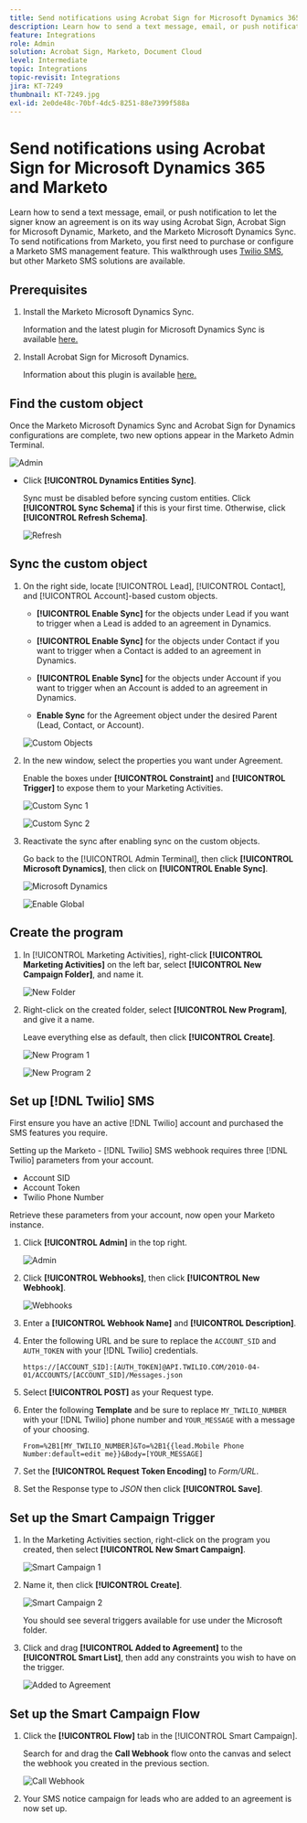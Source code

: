 ```yaml
---
title: Send notifications using Acrobat Sign for Microsoft Dynamics 365 and Marketo
description: Learn how to send a text message, email, or push notification to let the signer know an agreement is on its way
feature: Integrations
role: Admin
solution: Acrobat Sign, Marketo, Document Cloud
level: Intermediate
topic: Integrations
topic-revisit: Integrations
jira: KT-7249
thumbnail: KT-7249.jpg
exl-id: 2e0de48c-70bf-4dc5-8251-88e7399f588a
---
```

# Send notifications using Acrobat Sign for Microsoft Dynamics 365 and Marketo

Learn how to send a text message, email, or push notification to let the signer know an agreement is on its way using Acrobat Sign, Acrobat Sign for Microsoft Dynamic, Marketo, and the Marketo Microsoft Dynamics Sync. To send notifications from Marketo, you first need to purchase or configure a Marketo SMS management feature. This walkthrough uses [Twilio SMS](https://launchpoint.marketo.com/twilio/twilio-sms-for-marketo/), but other Marketo SMS solutions are available.

## Prerequisites

1. Install the Marketo Microsoft Dynamics Sync.

   Information and the latest plugin for Microsoft Dynamics Sync is available [here.](https://experienceleague.adobe.com/docs/marketo/using/product-docs/crm-sync/microsoft-dynamics/marketo-plugin-releases-for-microsoft-dynamics.html)

1. Install Acrobat Sign for Microsoft Dynamics.

    Information about this plugin is available [here.](https://helpx.adobe.com/ca/sign/using/microsoft-dynamics-integration-installation-guide.html)

## Find the custom object

Once the Marketo Microsoft Dynamics Sync and Acrobat Sign for Dynamics configurations are complete, two new options appear in the Marketo Admin Terminal.

![Admin](assets/adminTerminal.png)

* Click **[!UICONTROL Dynamics Entities Sync]**. 

   Sync must be disabled before syncing custom entities. Click **[!UICONTROL Sync Schema]** if this is your first time. Otherwise, click **[!UICONTROL Refresh Schema]**.

   ![Refresh](assets/refreshSchema.png)

## Sync the custom object

1. On the right side, locate [!UICONTROL Lead], [!UICONTROL Contact], and [!UICONTROL Account]-based custom objects. 

    * **[!UICONTROL Enable Sync]** for the objects under Lead if you want to trigger when a Lead is added to an agreement in Dynamics. 

    * **[!UICONTROL Enable Sync]** for the objects under Contact if you want to trigger when a Contact is added to an agreement in Dynamics.

    * **[!UICONTROL Enable Sync]** for the objects under Account if you want to trigger when an Account is added to an agreement in Dynamics.

    * **Enable Sync** for the Agreement object under the desired Parent (Lead, Contact, or Account).

    ![Custom Objects](assets/enableSyncDynamics.png)

1. In the new window, select the properties you want under Agreement. 

    Enable the boxes under **[!UICONTROL Constraint]** and **[!UICONTROL Trigger]** to expose them to your Marketing Activities.

    ![Custom Sync 1](assets/entitySync1.png)

    ![Custom Sync 2](assets/entitySync2.png)

1. Reactivate the sync after enabling sync on the custom objects. 

    Go back to the [!UICONTROL Admin Terminal], then click **[!UICONTROL Microsoft Dynamics]**, then click on **[!UICONTROL Enable Sync]**.

    ![Microsoft Dynamics](assets/microsoftDynamics.png)

    ![Enable Global](assets/enableGlobalDynamics.png)

## Create the program

1. In [!UICONTROL Marketing Activities], right-click **[!UICONTROL Marketing Activities]** on the left bar, select **[!UICONTROL New Campaign Folder]**, and name it.

    ![New Folder](assets/newFolder.png)

1. Right-click on the created folder, select **[!UICONTROL New Program]**, and give it a name. 

    Leave everything else as default, then click **[!UICONTROL Create]**.

    ![New Program 1](assets/newProgram1.png)

    ![New Program 2](assets/newProgram2.png)

## Set up [!DNL Twilio] SMS

First ensure you have an active [!DNL Twilio] account and purchased the SMS features you require. 

Setting up the Marketo - [!DNL Twilio] SMS webhook requires three [!DNL Twilio] parameters from your account.

* Account SID
* Account Token
* Twilio Phone Number

Retrieve these parameters from your account, now open your Marketo instance.

1. Click **[!UICONTROL Admin]** in the top right.

    ![Admin](assets/adminTab.png)

1. Click **[!UICONTROL Webhooks]**, then click **[!UICONTROL New Webhook]**.

    ![Webhooks](assets/webhooks.png)

1. Enter a **[!UICONTROL Webhook Name]** and **[!UICONTROL Description]**.

1. Enter the following URL and be sure to replace the `ACCOUNT_SID` and `AUTH_TOKEN` with your [!DNL Twilio] credentials.
 
    ```
    https://[ACCOUNT_SID]:[AUTH_TOKEN]@API.TWILIO.COM/2010-04-01/ACCOUNTS/[ACCOUNT_SID]/Messages.json
    ```

1. Select **[!UICONTROL POST]** as your Request type.

1. Enter the following **Template** and be sure to replace `MY_TWILIO_NUMBER` with your [!DNL Twilio] phone number and `YOUR_MESSAGE` with a message of your choosing.

    ```
    From=%2B1[MY_TWILIO_NUMBER]&To=%2B1{{lead.Mobile Phone Number:default=edit me}}&Body=[YOUR_MESSAGE]
    ```

1. Set the **[!UICONTROL Request Token Encoding]** to *Form/URL*.

1. Set the Response type to *JSON* then click **[!UICONTROL Save]**.

## Set up the Smart Campaign Trigger

1. In the Marketing Activities section, right-click on the program you created, then select **[!UICONTROL New Smart Campaign]**.

    ![Smart Campaign 1](assets/smartCampaign1.png)

1. Name it, then click **[!UICONTROL Create]**.

    ![Smart Campaign 2](assets/smartCampaign3.png)

    You should see several triggers available for use under the Microsoft folder. 

1. Click and drag **[!UICONTROL Added to Agreement]** to the **[!UICONTROL Smart List]**, then add any constraints you wish to have on the trigger.

    ![Added to Agreement](assets/addedToAgreementDynamics.png)

## Set up the Smart Campaign Flow

1. Click the **[!UICONTROL Flow]** tab in the [!UICONTROL Smart Campaign]. 

    Search for and drag the **Call Webhook** flow onto the canvas and select the webhook you created in the previous section.

    ![Call Webhook](assets/callWebhook.png)

1. Your SMS notice campaign for leads who are added to an agreement is now set up.
